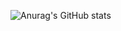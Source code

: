 ![Anurag's GitHub stats](https://github-readme-stats.vercel.app/api?username=nguyenphuc22&show_icons=true&bg_color=00000000)
